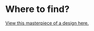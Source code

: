 # Where to find?
[View this masterpiece of a design here.](https://dci-marc.github.io/w02-d04-e01/)

